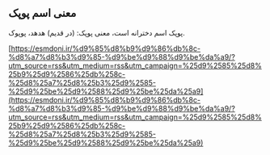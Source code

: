 ## معنی اسم پوپک


پوپک اسم دخترانه است، معنی پوپک: (در قدیم) هدهد، پوپوک.

[https://esmdoni.ir/%d9%85%d8%b9%d9%86%db%8c-%d8%a7%d8%b3%d9%85-%d9%be%d9%88%d9%be%da%a9/?utm_source=rss&utm_medium=rss&utm_campaign=%25d9%2585%25d8%25b9%25d9%2586%25db%258c-%25d8%25a7%25d8%25b3%25d9%2585-%25d9%25be%25d9%2588%25d9%25be%25da%25a9](https://esmdoni.ir/%d9%85%d8%b9%d9%86%db%8c-%d8%a7%d8%b3%d9%85-%d9%be%d9%88%d9%be%da%a9/?utm_source=rss&utm_medium=rss&utm_campaign=%25d9%2585%25d8%25b9%25d9%2586%25db%258c-%25d8%25a7%25d8%25b3%25d9%2585-%25d9%25be%25d9%2588%25d9%25be%25da%25a9) 